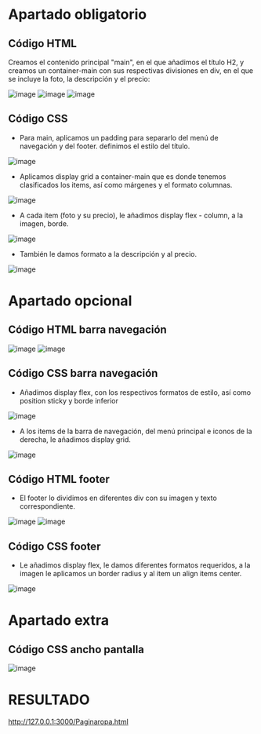 # Apartado obligatorio
## Código HTML

Creamos el contenido principal "main", en el que añadimos el título H2, y creamos un container-main con sus respectivas divisiones en div, en el que se incluye la foto, la descripción y el precio:

![image](https://github.com/CarlosPC7/LaboratorioHTML/assets/156413536/4b83d0c9-be28-4d8a-840f-96c6f1d09851)
![image](https://github.com/CarlosPC7/LaboratorioHTML/assets/156413536/bc0d4e44-f3a2-42cc-9590-c77e6f771b37)
![image](https://github.com/CarlosPC7/LaboratorioHTML/assets/156413536/6f067616-0227-45a6-90b4-51bf1676341b)


## Código CSS

- Para main, aplicamos un padding para separarlo del menú de navegación y del footer. definimos el estilo del título.

![image](https://github.com/CarlosPC7/LaboratorioHTML/assets/156413536/63d812f2-8864-4d6a-bcaa-308fe56ec6d5)

- Aplicamos display grid a container-main que es donde tenemos clasificados los items, así como márgenes y el formato columnas.

![image](https://github.com/CarlosPC7/LaboratorioHTML/assets/156413536/7686de04-5af1-453a-b205-aa086ef82a80)

- A cada item (foto y su precio), le añadimos display flex - column, a la imagen, borde.

![image](https://github.com/CarlosPC7/LaboratorioHTML/assets/156413536/198a040f-bba5-47c9-95e1-5c4a78809238)

- También le damos formato a la descripción y al precio.

![image](https://github.com/CarlosPC7/LaboratorioHTML/assets/156413536/243fb722-b167-4536-a081-3556b2d71cb6)


# Apartado opcional

## Código HTML barra navegación

![image](https://github.com/CarlosPC7/LaboratorioHTML/assets/156413536/81213014-2aeb-418e-9a18-c4bb70737d65)
![image](https://github.com/CarlosPC7/LaboratorioHTML/assets/156413536/fb56d88f-2a9c-4015-8d1e-ae6660b0f2f8)


## Código CSS barra navegación

- Añadimos display flex, con los respectivos formatos de estilo, así como position sticky y borde inferior

![image](https://github.com/CarlosPC7/LaboratorioHTML/assets/156413536/606e1835-e681-4502-a52e-d71987f1c372)

- A los items de la barra de navegación, del menú principal e iconos de la derecha, le añadimos display grid.

![image](https://github.com/CarlosPC7/LaboratorioHTML/assets/156413536/ff368910-c5c0-4ab1-9d34-6540880f0a67)

## Código HTML footer

- El footer lo dividimos en diferentes div con su imagen y texto correspondiente.

![image](https://github.com/CarlosPC7/LaboratorioHTML/assets/156413536/fcf95832-cdb4-4ad8-913e-1950687f707e)
![image](https://github.com/CarlosPC7/LaboratorioHTML/assets/156413536/101ef515-648d-43f6-ac4d-2335cd081901)


## Código CSS footer

- Le añadimos display flex, le damos diferentes formatos requeridos, a la imagen le aplicamos un border radius y al item un align items center.

![image](https://github.com/CarlosPC7/LaboratorioHTML/assets/156413536/167fad87-2676-4207-acba-c8adb71d0e0b)

# Apartado extra

## Código CSS ancho pantalla

![image](https://github.com/CarlosPC7/LaboratorioHTML/assets/156413536/3d9901a7-7424-4a2a-889f-6e6a15239e87)

# RESULTADO

http://127.0.0.1:3000/Paginaropa.html
